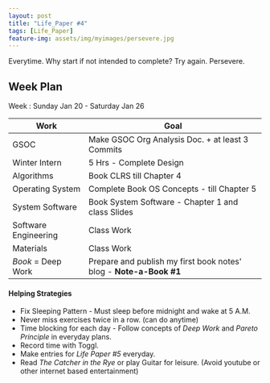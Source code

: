 ```yaml
---
layout: post
title: "Life_Paper #4"
tags: [Life_Paper]
feature-img: assets/img/myimages/persevere.jpg
---
```

Everytime. Why start if not intended to complete? Try again. Persevere.

## Week Plan
Week : Sunday Jan 20 - Saturday Jan 26

|Work|Goal|
|---|---|
|GSOC|Make GSOC Org Analysis Doc. + at least 3 Commits|
|Winter Intern|5 Hrs - Complete Design|
|Algorithms|Book CLRS till Chapter 4|
|Operating System|Complete Book OS Concepts - till Chapter 5|
|System Software|Book System Software - Chapter 1 and class Slides|
|Software Engineering|Class Work|
|Materials|Class Work|
|*Book* = Deep Work|Prepare and publish my first book notes' blog - **Note-a-Book #1**|

#### Helping Strategies
* Fix Sleeping Pattern - Must sleep before midnight and wake at 5 A.M.
* Never miss exercises twice in a row. (can do anytime)
* Time blocking for each day - Follow concepts of *Deep Work* and *Pareto Principle* in everyday plans.
* Record time with Toggl.
* Make entries for *Life Paper #5* everyday.
* Read *The Catcher in the Rye* or play Guitar for leisure. (Avoid youtube or other internet based entertainment)
